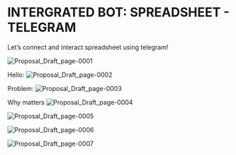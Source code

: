 # INTERGRATED BOT: SPREADSHEET - TELEGRAM
Let’s connect and interact spreadsheet using telegram!


![Proposal_Draft_page-0001](https://github.com/theres-a-sun/project-telegram-bot-python/assets/146197184/edf5d0ff-1326-436d-8aff-3b7a4d87fe63)

Hello:
![Proposal_Draft_page-0002](https://github.com/theres-a-sun/project-telegram-bot-python/assets/146197184/e56ab4fe-62fb-4b3f-95dd-62504765710e)

Problem:
![Proposal_Draft_page-0003](https://github.com/theres-a-sun/project-telegram-bot-python/assets/146197184/b454541a-255e-4b70-bc80-349e69cb555c)

Why matters
![Proposal_Draft_page-0004](https://github.com/theres-a-sun/project-telegram-bot-python/assets/146197184/3e0bc5d5-07af-42d9-8808-1222d6fa2710)


![Proposal_Draft_page-0005](https://github.com/theres-a-sun/project-telegram-bot-python/assets/146197184/df889263-4256-40f9-8d7b-b26457b14db2)

![Proposal_Draft_page-0006](https://github.com/theres-a-sun/project-telegram-bot-python/assets/146197184/ba36c57f-aede-498a-891b-3746610a88d2)

![Proposal_Draft_page-0007](https://github.com/theres-a-sun/project-telegram-bot-python/assets/146197184/9cd14fd5-a937-4ba2-8fa4-8732c84504f1)
